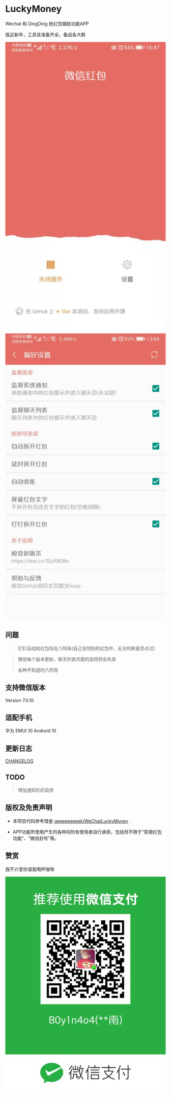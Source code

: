# LuckyMoney
Wechat 和 DingDing 抢红包辅助功能APP

临近新年，工具该准备齐全，备战各大群

![image](https://raw.githubusercontent.com/B0y1n4o4/LuckyMoney/master/image/main.jpg)

![image](https://raw.githubusercontent.com/B0y1n4o4/LuckyMoney/master/image/detail.jpg)


## 问题
> 钉钉自动抢红包存在八阿哥(自己没领到的红包中，无法判断是否点过)

> 微信每个版本更新，聊天列表页面的监控将会失效

> 各种不知道的八阿哥


## 支持微信版本
Version 7.0.10

## 适配手机
华为 EMUI 10 Android 10

## 更新日志
[CHANGELOG](https://github.com/B0y1n4o4/LuckyMoney/blob/master/CHANGELOG.md)

## TODO
> 增加通知栏的监控


## 版权及免责声明

* 本项目代码参考借鉴 [geeeeeeeeek/WeChatLuckyMoney](https://github.com/geeeeeeeeek/WeChatLuckyMoney) .

* APP功能所使用产生的各种风险有使用者自行承担，包括但不限于“禁用红包功能”、“微信封号”等。

## 赞赏

我不介意你请我喝杯咖啡

![image](https://raw.githubusercontent.com/B0y1n4o4/LuckyMoney/master/image/pay.jpg)

